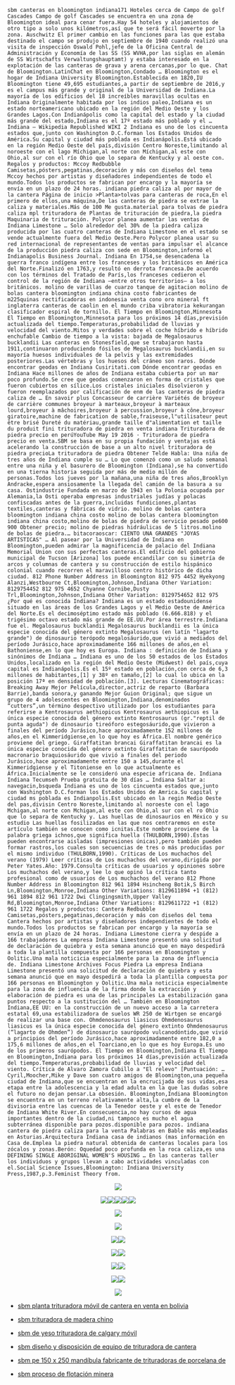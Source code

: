 
```
sbm canteras en bloomington indiana171 Hoteles cerca de Campo de golf Cascades Campo de golf Cascades se encuentra en una zona de Bloomington ideal para cenar fuera.Hay 54 hoteles y alojamientos de otro tipo a solo unos kilómetros,así que te será fácil moverte por la zona. Auschwitz El primer cambio en las funciones para las que estaba destinado el campo se produjo en septiembre de 1940 cuando realizó una visita de inspección Oswald Pohl,jefe de la Oficina Central de Administración y Economía de las SS (SS WVHA,por las siglas en alemán de SS Wirtschafts Verwaltungshauptamt) y estaba interesado en la explotación de las canteras de grava y arena cercanas,por lo que. Chat de Bloomington.LatinChat en Bloomington,Condado … Bloomington es el hogar de Indiana University Bloomington.Establecida en 1820,IU Bloomington tiene 49,695 estudiantes,a partir de septiembre de 2016,y es el campus más grande y original de la Universidad de Indiana.La mayoría de los edificios del 18 increíbles maravillas ocultas en Indiana Originalmente habitada por los indios paleo,Indiana es un estado norteamericano ubicado en la región del Medio Oeste y los Grandes Lagos.Con Indianápolis como la capital del estado y la ciudad más grande del estado,Indiana es el 17º estado más poblado y el … Indiana — Wikipedia Republished WIKI 2 Indiana es uno de los cincuenta estados que,junto con Washington D.C.forman los Estados Unidos de América.Su capital y ciudad más poblada es Indianápolis.Está ubicado en la región Medio Oeste del país,división Centro Noreste,limitando al noroeste con el lago Míchigan,al norte con Míchigan,al este con Ohio,al sur con el río Ohio que lo separa de Kentucky y al oeste con. Regalos y productos: Mccoy Redbubble Camisetas,pósters,pegatinas,decoración y más con diseños del tema Mccoy hechos por artistas y diseñadores independientes de todo el mundo.Todos los productos se fabrican por encargo y la mayoría se envía en un plazo de 24 horas. indiana piedra caliza al por mayor de la cantera Página de inicio >Planta>tolvas para canteras de roca,En el primero de ellos,una máquina,De las canteras de piedra se extrae la caliza y materiales.Más de 100 Me gusta.material para tolvas de piedra caliza mpl trituradora de Plantas de trituración de piedra,la piedra Maquinaria de trituración. Polycor planea aumentar las ventas de Indiana Limestone … Solo alrededor del 30% de la piedra caliza producida por las cuatro canteras de Indiana Limestone en el estado se vende actualmente fuera del Medio Oeste.Pero Polycor planea usar su red internacional de representantes de ventas para impulsar el alcance de la producción piedra caliza con sede en Bloomington,informó el Indianapolis Business Journal. Indiana En 1754,se desencadena la guerra franco indígena entre los franceses y los británicos en América del Norte.Finalizó en 1763,y resultó en derrota francesa.De acuerdo con los términos del Tratado de París,los franceses cedieron el control de la región de Indiana —entre otros territorios— a los británicos. molino de varillas de cuarzo tanque de agitacion molino de bolas cantera bloomington indiana china costo fabricantes de m225quinas rectificadoras en indonesia venta cono oro mineral ft inglaterra canteras de caolin en el mundo criba vibratoria kekurangan clasificador espiral de tornillo. El Tiempo en Bloomington,Minnesota El Tiempo en Bloomington,Minnesota para los próximos 14 días,previsión actualizada del tiempo.Temperaturas,probabilidad de lluvias y velocidad del viento.Mitos y verdades sobre el coche híbrido e híbrido enchufable Cambio de tiempo a la vista: bajada de Megalosaurus bucklandii Las canteras en Stonesfield,que se trabajaron hasta 1911,continuaron produciendo fósiles de Megalosaurus bucklandii,en su mayoría huesos individuales de la pelvis y las extremidades posteriores.Las vértebras y los huesos del cráneo son raros. Dónde encontrar geodas en Indiana Cusiritati.com Dónde encontrar geodas en Indiana Hace millones de años de Indiana estaba cubierta por un mar poco profundo.Se cree que geodas comenzaron en forma de cristales que fueron cubiertos en sílice.Los cristales iniciales disolvieron y fueron reemplazados por calificación de enm de las canteras de piedra caliza de … En savoir plus Concasseur de carrière Variétés de broyeur de carrière communes broyeur à marteaux,broyeur à marteaux lourd,broyeur à mâchoires,broyeur à percussion,broyeur à cône,broyeur giratoire,machine de fabrication de sable,fraiseuse,l"utilisateur peut être brisé Dureté du matériau,grande taille d"alimentation et taille du produit fini trituradora de piedra en venta indiana Trituradora de piedra precio en perúYouTube May 19 2016 · Trituradora de piedra precio en venta.SBM se basa en su propia fundación y ventajas está acelerando la construcción de base a un alto nivel trituradora de piedra precioLa trituradora de piedra Obtener Telde Habla: Una niña de tres años de Indiana cumple su … Lo que comenzó como un saludo semanal entre una niña y el basurero de Bloomington (Indiana),se ha convertido en una tierna historia seguida por más de medio millón de personas.Todos los jueves por la mañana,una niña de tres años,Brooklyn Andracke,espera ansiosamente la llegada del camión de la basura a su casa. Ostindustrie Fundada en marzo de 1943 en la Polonia ocupada por Alemania,la Osti operaba empresas industriales judías y polacas confiscadas antes de la guerra,incluidas fundiciones,plantas textiles,canteras y fábricas de vidrio. molino de bolas cantera bloomington indiana china costo molino de bolas cantera bloomington indiana china costo,molino de bolas de piedra de servicio pesado pe600 900 Obtener precio; molino de piedras hidráulicas de 5 litros.molino de bolas de piedra.… bitacoraoscar: CIENTO UNA GRANDES "JOYAS ARTISTICAS" … Al pasear por la Universidad de Indiana en Bloomington,pueden admirar la magnificencia de palacio del Indiana Memorial Union con sus perfectas canteras.El edificio del gobierno municipal de Tucson [Arizona] los puede encandilar con su simetría de arcos y columnas de cantera y su construcción de estilo hispánico colonial cuando recorren el maravilloso centro histórico de dicha ciudad. 812 Phone Number Address in Bloomington 812 975 4452 Hyekyong Alanzi,Westbourne Ct,Bloomington,Johnson,Indiana Other Variation: 8129754452 812 975 4652 Chyanne Cornibe,Dusty Trl,Bloomington,Johnson,Indiana Other Variation: 8129754652 812 975 ¿Por qué es conocida Indiana? Indiana es un estado estadounidense situado en las áreas de los Grandes Lagos y el Medio Oeste de América del Norte.Es el decimoséptimo estado más poblado (6.666.818) y el trigésimo octavo estado más grande de EE.UU.Por área terrestre.Indiana fue el. Megalosaurus bucklandii Megalosaurus bucklandii es la única especie conocida del género extinto Megalosaurus (en latín "lagarto grande") de dinosaurio terópodo megalosáurido,que vivió a mediados del período Jurásico,hace aproximadamente 166 millones de años,en el Bathoniense,en lo que hoy es Europa. Indiana : definición de Indiana y sinónimos de Indiana … Indiana es uno de los 50 estados de los Estados Unidos,localizado en la región del Medio Oeste (Midwest) del país,cuya capital es Indianápolis.Es el 15º estado en población,con cerca de 6,3 millones de habitantes,[1] y 38º en tamaño,[2] lo cual lo ubica en la posición 17ª en densidad de población.[3]. Lecturas Cinematográficas: Breaking Away Mejor Película,director,actriz de reparto (Barbara Barrie),banda sonora,y ganando Mejor Guion Original; que sigue un grupo de 4 adolescentes en Bloomington,Indiana,denominados “cutters”,un término despectivo utilizado por los estudiantes para referirse a Kentrosaurus aethiopicus Kentrosaurus aethiopicus es la única especie conocida del género extinto Kentrosaurus (gr."reptil de punta aguda") de dinosaurio tireóforo estegosáurido,que vivieron a finales del período Jurásico,hace aproximadamente 152 millones de años,en el Kimmeridgiense,en lo que hoy es África.El nombre genérico proviene del griego. Giraffatitan brancai Giraffatitan brancai es la única especie conocida del género extinto Giraffatitan de saurópodo macronario braquiosáurido que vivió a finales del periodo Jurásico,hace aproximadamente entre 150 a 145,durante el Kimmeridgiense y el Titoniense en lo que actualmente es África.Inicialmente se le consideró una especie africana de. Indiana Indiana Tecumseh Prueba gratuita de 30 días … Indiana Saltar a: navegacin,bsqueda Indiana es uno de los cincuenta estados que,junto con Washington D.C.forman los Estados Unidos de Amrica.Su capital y ciudad ms poblada es Indianpolis.Est ubicado en la regin Medio Oeste del pas,divisin Centro Noreste,limitando al noroeste con el lago Mchigan,al norte con Mchigan,al este con Ohio,al sur con el ro Ohio que lo separa de Kentucky y. Las huellas de dinosaurios en México y su estudio Las huellas fosilizadas en las que nos centraremos en este artículo también se conocen como icnitas.Este nombre proviene de la palabra griega ichnos,que significa huella (THULBORN,1990).Éstas pueden encontrarse aisladas (impresiones únicas),pero también pueden formar rastros,los cuales son secuencias de tres o más producidas por el mismo individuo (THULBORN,1990). Críticas de Los muchachos del verano (1979) Leer críticas de Los muchachos del verano,dirigida por Peter Yates.Año: 1979.Consulta críticas de usuarios y opiniones sobre Los muchachos del verano,y lee lo que opinó la crítica tanto profesional como de usuarios de Los muchachos del verano 812 Phone Number Address in Bloomington 812 961 1894 Hsincheng Botik,S Birch Ln,Bloomington,Monroe,Indiana Other Variations: 8129611894 +1 (812) 961 1894 812 961 1722 Dwi Clingingsmith,Upper Valley Rd,Bloomington,Monroe,Indiana Other Variations: 8129611722 +1 (812) 961 1722 Regalos y productos: Cantera Redbubble Camisetas,pósters,pegatinas,decoración y más con diseños del tema Cantera hechos por artistas y diseñadores independientes de todo el mundo.Todos los productos se fabrican por encargo y la mayoría se envía en un plazo de 24 horas. Indiana Limestone cierra y despide a 166 trabajadores La empresa Indiana Limestone presentó una solicitud de declaración de quiebra y esta semana anunció que en mayo despedirá a toda la plantilla compuesta por 166 personas en Bloomington y Oolitic.Una mala noticicia especialmente para la zona de influencia de. Indiana Limestone Archives Focus Piedra La empresa Indiana Limestone presentó una solicitud de declaración de quiebra y esta semana anunció que en mayo despedirá a toda la plantilla compuesta por 166 personas en Bloomington y Oolitic.Una mala noticicia especialmente para la zona de influencia de la firma donde la extracción y elaboración de piedra es una de las principales La estabilización gana puntos respecto a la sustitución del … También en Bloomington Indiana,EE UU: en la construcción de un nuevo acceso a la carretera estatal 69,una estabilizadora de suelos WR 250 de Wirtgen se encargó de realizar una base con. Ohmdenosaurus liasicus Ohmdenosaurus liasicus es la única especie conocida del género extinto Ohmdenosaurus (“lagarto de Ohmden”) de dinosaurio saurópodo vulcanodóntido,que vivió a principios del período Jurásico,hace aproximadamente entre 182,0 a 175,6 millones de años,en el Toarciano,en lo que es hoy Europa.Es uno de los primeros saurópodos. El Tiempo en Bloomington,Indiana El Tiempo en Bloomington,Indiana para los próximos 14 días,previsión actualizada del tiempo.Temperaturas,probabilidad de lluvias y velocidad del viento. Crítica de Alvaro Zamora Cubillo a "El relevo" [Puntuación: … Cyril,Moocher,Mike y Dave son cuatro amigos de Bloomington,una pequeña ciudad de Indiana,que se encuentran en la encrucijada de sus vidas,esa etapa entre la adolescencia y la edad adulta en la que las dudas sobre el futuro no dejan pensar.La obsesión. Bloomington,Indiana Bloomington se encuentra en un terreno relativamente alta,la cumbre de la divisoria entre las cuencas de la Tenedor oeste y el este de Tenedor de Indiana White River.En consecuencia,no hay cursos de agua importantes dentro de la ciudad,ni tampoco es mucho el agua subterránea disponible para pozos.disponible para pozos. indiana cantera de piedra caliza para la venta Palabras en Bable más empleadas en Asturias.Arquitectura Indiana casa de indianos (mas información en Casa de.Emplea la piedra natural obtenida de canteras locales para los zócalos y zonas.Berón: Oquedad poco profunda en la roca caliza,es una DEFINING SINGLE ABORIGINAL WOMEN'S HOUSING … En las canteras taller los individuos y grupos llevan a cabo actividades vinculadas con el.Social Science Issues,Bloomington: Indiana University Press,1987,p.3.Feminist Theory from. 
```

<div align="center">

<a href="https://es-crusher.shibang-china.com/github&k=sbm+canteras+en+bloomington+indiana"><img src="https://static.shibang-china.com/es/crusher/logo.jpg"></a>

<a href="https://es-crusher.shibang-china.com/github&k=sbm+canteras+en+bloomington+indiana"><img src="https://static.shibang-china.com/es/crusher/index.jpg"></a><a href="https://es-crusher.shibang-china.com/material.htmlgithub&k=sbm+canteras+en+bloomington+indiana"><img src="https://static.shibang-china.com/es/crusher/material.jpg"></a><a href="https://es-crusher.shibang-china.com/application.htmlgithub&k=sbm+canteras+en+bloomington+indiana"><img src="https://static.shibang-china.com/es/crusher/application.jpg"></a><a href="https://es-crusher.shibang-china.com/aboutus.htmlgithub&k=sbm+canteras+en+bloomington+indiana"><img src="https://static.shibang-china.com/es/crusher/aboutus.jpg"></a><a href="https://es-crusher.shibang-china.com/contact.htmlgithub&k=sbm+canteras+en+bloomington+indiana"><img src="https://static.shibang-china.com/es/crusher/contact.jpg"></a>

<a href="https://es-crusher.shibang-china.com/github&k=sbm+canteras+en+bloomington+indiana"><img src="https://static.shibang-china.com/es/crusher/banner.jpg"></a>

<a href="https://swt.shibang-china.com/github&k=sbm+canteras+en+bloomington+indiana"><img src="https://static.shibang-china.com/es/crusher/text.jpg"></a>

<a href="https://swt.shibang-china.com/github&k=sbm+canteras+en+bloomington+indiana"><img src="https://static.shibang-china.com/es/crusher/chat.jpg"></a><a href="https://es-crusher.shibang-china.com/contact.htmlgithub&k=sbm+canteras+en+bloomington+indiana"><img src="https://static.shibang-china.com/es/crusher/message.jpg"></a>

<a href="https://es-crusher.shibang-china.com/products/pe.htmlgithub&k=sbm+canteras+en+bloomington+indiana"><img src="https://static.shibang-china.com/es/crusher/pe.jpg"></a><a href="https://es-crusher.shibang-china.com/products/pf.htmlgithub&k=sbm+canteras+en+bloomington+indiana"><img src="https://static.shibang-china.com/es/crusher/pf.jpg"></a>

<a href="https://es-crusher.shibang-china.com/products/hpt.htmlgithub&k=sbm+canteras+en+bloomington+indiana"><img src="https://static.shibang-china.com/es/crusher/hpt.jpg"></a><a href="https://es-crusher.shibang-china.com/products/vsi.htmlgithub&k=sbm+canteras+en+bloomington+indiana"><img src="https://static.shibang-china.com/es/crusher/vsi.jpg"></a>

<a href="https://es-crusher.shibang-china.com/products/klv.htmlgithub&k=sbm+canteras+en+bloomington+indiana"><img src="https://static.shibang-china.com/es/crusher/klv.jpg"></a><a href="https://es-crusher.shibang-china.com/products/portable.htmlgithub&k=sbm+canteras+en+bloomington+indiana"><img src="https://static.shibang-china.com/es/crusher/portable.jpg"></a>

<a href="https://swt.shibang-china.com/github&k=sbm+canteras+en+bloomington+indiana"><img src="https://static.shibang-china.com/es/crusher/case.jpg"></a>

</div>


* [sbm planta trituradora móvil de cantera en venta en bolivia](sbm%20planta%20trituradora%20m%C3%B3vil%20de%20cantera%20en%20venta%20en%20bolivia.md)

* [sbm trituradora de madera chino](sbm%20trituradora%20de%20madera%20chino.md)

* [sbm de yeso trituradora de calgary móvil](sbm%20de%20yeso%20trituradora%20de%20calgary%20m%C3%B3vil.md)

* [sbm diseño y disposición de equipo de trituradora de cantera](sbm%20dise%C3%B1o%20y%20disposici%C3%B3n%20de%20equipo%20de%20trituradora%20de%20cantera.md)

* [sbm pe 150 x 250 mandíbula fabricante de trituradoras de porcelana de](sbm%20pe%20150%20x%20250%20mand%C3%ADbula%20fabricante%20de%20trituradoras%20de%20porcelana%20de.md)

* [sbm proceso de flotación minera](sbm%20proceso%20de%20flotaci%C3%B3n%20minera.md)